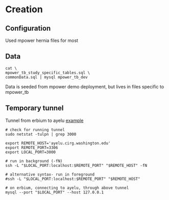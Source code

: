 # Creation

## Configuration
Used mpower hernia files for most

## Data
```
cat \
mpower_tb_study_specific_tables.sql \
commonData.sql | mysql mpower_tb_dev
```

Data is seeded from mpower demo deployment, but lives in files specific to mpower_tb

## Temporary tunnel

Tunnel from erbium to ayelu
[example](https://blog.trackets.com/2014/05/17/ssh-tunnel-local-and-remote-port-forwarding-explained-with-examples.html)

```
# check for running tunnel
sudo netstat -tulpn | grep 3000

export REMOTE_HOST='ayelu.cirg.washington.edu'
export REMOTE_PORT=3306
export LOCAL_PORT=3000

# run in background (-fN)
ssh -L "$LOCAL_PORT:localhost:$REMOTE_PORT" "$REMOTE_HOST" -fN

# alternative syntax- run in foreground
#ssh -L "$LOCAL_PORT:localhost:$REMOTE_PORT" "$REMOTE_HOST"

# on erbium, connecting to ayelu, through above tunnel
mysql --port "$LOCAL_PORT" --host 127.0.0.1
```


